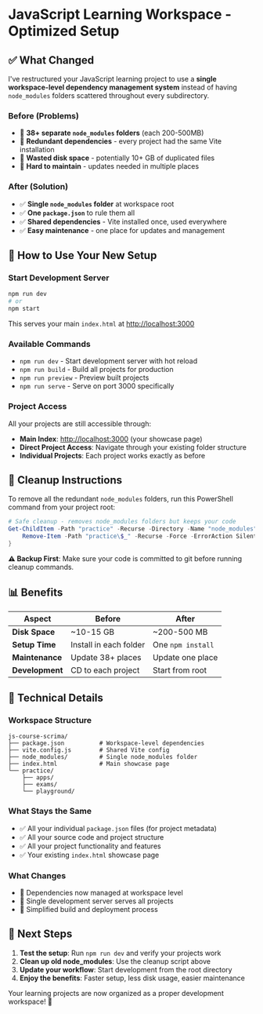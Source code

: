 # JavaScript Learning Workspace - Optimized Setup

## ✅ What Changed

I've restructured your JavaScript learning project to use a **single workspace-level dependency management system** instead of having `node_modules` folders scattered throughout every subdirectory.

### Before (Problems)

- 🔴 **38+ separate `node_modules` folders** (each 200-500MB)
- 🔴 **Redundant dependencies** - every project had the same Vite installation
- 🔴 **Wasted disk space** - potentially 10+ GB of duplicated files
- 🔴 **Hard to maintain** - updates needed in multiple places

### After (Solution)

- ✅ **Single `node_modules` folder** at workspace root
- ✅ **One `package.json`** to rule them all
- ✅ **Shared dependencies** - Vite installed once, used everywhere
- ✅ **Easy maintenance** - one place for updates and management

## 🚀 How to Use Your New Setup

### Start Development Server

```bash
npm run dev
# or
npm start
```

This serves your main `index.html` at <http://localhost:3000>

### Available Commands

- `npm run dev` - Start development server with hot reload
- `npm run build` - Build all projects for production
- `npm run preview` - Preview built projects
- `npm run serve` - Serve on port 3000 specifically

### Project Access

All your projects are still accessible through:

- **Main Index**: <http://localhost:3000> (your showcase page)
- **Direct Project Access**: Navigate through your existing folder structure
- **Individual Projects**: Each project works exactly as before

## 🧹 Cleanup Instructions

To remove all the redundant `node_modules` folders, run this PowerShell command from your project root:

```powershell
# Safe cleanup - removes node_modules folders but keeps your code
Get-ChildItem -Path "practice" -Recurse -Directory -Name "node_modules" | ForEach-Object { 
    Remove-Item -Path "practice\$_" -Recurse -Force -ErrorAction SilentlyContinue
}
```

**⚠️ Backup First**: Make sure your code is committed to git before running cleanup commands.

## 📊 Benefits

| Aspect | Before | After |
|--------|--------|-------|
| **Disk Space** | ~10-15 GB | ~200-500 MB |
| **Setup Time** | Install in each folder | One `npm install` |
| **Maintenance** | Update 38+ places | Update one place |
| **Development** | CD to each project | Start from root |

## 🔧 Technical Details

### Workspace Structure

```plaintext
js-course-scrima/
├── package.json          # Workspace-level dependencies
├── vite.config.js        # Shared Vite config
├── node_modules/         # Single node_modules folder
├── index.html            # Main showcase page
└── practice/
    ├── apps/
    ├── exams/
    └── playground/
```

### What Stays the Same

- ✅ All your individual `package.json` files (for project metadata)
- ✅ All your source code and project structure
- ✅ All your project functionality and features
- ✅ Your existing `index.html` showcase page

### What Changes

- 🔧 Dependencies now managed at workspace level
- 🔧 Single development server serves all projects
- 🔧 Simplified build and deployment process

## 🎯 Next Steps

1. **Test the setup**: Run `npm run dev` and verify your projects work
2. **Clean up old node_modules**: Use the cleanup script above
3. **Update your workflow**: Start development from the root directory
4. **Enjoy the benefits**: Faster setup, less disk usage, easier maintenance

Your learning projects are now organized as a proper development workspace! 🎉
